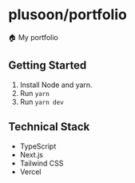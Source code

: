 # plusoon/portfolio

🏠 My portfolio

## Getting Started

1. Install Node and yarn.
1. Run `yarn`
1. Run `yarn dev`

## Technical Stack

- TypeScript
- Next.js
- Tailwind CSS
- Vercel
